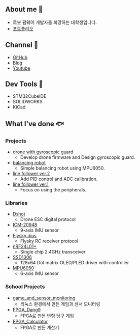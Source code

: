 ## About me 🦄 
- 로봇 펌웨어 개발자를 희망하는 대학생입니다. 
- [포트폴리오](https://www.notion.so/Embedded-Developer-f69a3933fb4941249de3716102579387)

## Channel 🐬
- [GitHub](https://github.com/mokhwasomssi) 
- [Blog](https://mokhwasomssi.tistory.com/) 
- [Youtube](https://www.youtube.com/channel/UCjLpy5cuPepSS_kRHBvJvzQ)

## Dev Tools 🐳
* STM32CubeIDE  
* SOLIDWORKS
* KiCad

## What I've done 🐟

### Projects 
* [drone with gyroscopic guard](https://github.com/mokhwasomssi/drone_with_gyroscopic_guard.git)
  - Develop drone firmware and Design gyroscopic guard.
* [balancing robot](https://github.com/mokhwasomssi/stm32_hal_balancing_robot.git)  
  - Simple balancing robot using MPU6050.
* [line follower ver.2](https://github.com/mokhwasomssi/stm32_hal_line_tracer.git)
  - Add PID control and ADC calibration.
* [line follower ver.1](https://github.com/mokhwasomssi/stm32_spl_line_tracer.git) 
  - Focus on using the peripherals.

### Libraries
* [Dshot](https://github.com/mokhwasomssi/stm32_hal_dshot.git)
  - Drone ESC digital protocol
* [ICM-20948](https://github.com/mokhwasomssi/stm32_hal_icm20948.git)
  - 9-axis IMU sensor
* [Flysky ibus](https://github.com/mokhwasomssi/stm32_hal_flysky_ibus.git)
  - Flysky RC receiver protocol
* [nRF24L01+](https://github.com/mokhwasomssi/stm32_hal_nrf24l01.git)
  - Single chip 2.4GHz transceiver
* [SSD1306](https://github.com/mokhwasomssi/stm32_hal_ssd1306.git)
  - 128x64 Dot matrix OLED/PLED driver with controller
* [MPU6050](https://github.com/mokhwasomssi/stm32_hal_mpu6050.git)
  - 6-axis IMU sensor

### School Projects
- [game_and_sensor_monitoring](https://github.com/mokhwasomssi/game_and_sensor_monitoring.git)
  - 리눅스 환경에서 만든 게임과 센서 모니터링
- [FPGA_Dang9](https://github.com/mokhwasomssi/FPGA_Dang9.git)
  - FPGA로 만든 변형 당구 게임
- [FPGA_Calculator](https://github.com/mokhwasomssi/FPGA_Calculator.git)
  - FPGA로 만든 계산기
